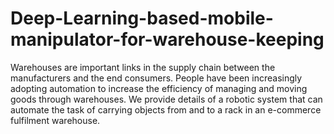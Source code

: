 # Deep-Learning-based-mobile-manipulator-for-warehouse-keeping
Warehouses are important links in the supply chain between the manufacturers and the end consumers. People have been increasingly adopting automation to increase the efficiency of managing and moving goods through warehouses. We provide details of a robotic system that can automate the task of carrying objects from and to a rack in an e-commerce fulfilment warehouse.

